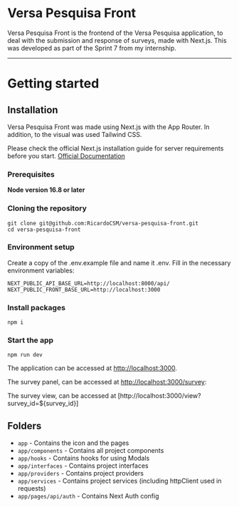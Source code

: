 # Versa Pesquisa Front

Versa Pesquisa Front is the frontend of the Versa Pesquisa application, to deal with the submission and response of surveys, made with Next.js. This was  developed as part of the Sprint 7 from my internship.

----------

# Getting started

## Installation

Versa Pesquisa Front was made using Next.js with the App Router. In addition, to the visual was used Tailwind CSS.

Please check the official Next.js installation guide for server requirements before you start. [Official Documentation](https://nextjs.org/docs/getting-started/installation)

### Prerequisites

**Node version 16.8 or later**

### Cloning the repository

```shell
git clone git@github.com:RicardoCSM/versa-pesquisa-front.git
cd versa-pesquisa-front
```

### Environment setup

Create a copy of the .env.example file and name it .env. Fill in the necessary environment variables:

```shell
NEXT_PUBLIC_API_BASE_URL=http://localhost:8000/api/
NEXT_PUBLIC_FRONT_BASE_URL=http://localhost:3000
```

### Install packages

```shell
npm i
```

### Start the app

```shell
npm run dev
```

The application can be accessed at [http://localhost:3000](http://localhost:3000).

The survey panel, can be accessed at [http://localhost:3000/survey](http://localhost:3000/survey):

The survey view, can be accessed at [http://localhost:3000/view?survey_id=${survey_id}]

## Folders

- `app` - Contains the icon and the pages
- `app/components` - Contains all project components
- `app/hooks` - Contains hooks for using Modals
- `app/interfaces` - Contains project interfaces
- `app/providers` - Contains project providers
- `app/services` - Contains project services (including httpClient used in requests)
- `app/pages/api/auth` - Contains Next Auth config
